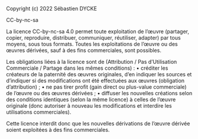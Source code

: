 Copyright (c) 2022 Sébastien DYCKE

CC-by-nc-sa 

La licence CC-by-nc-sa 4.0 permet toute exploitation de l’œuvre (partager, copier, reproduire, distribuer, communiquer, réutiliser, adapter) par tous moyens, sous tous formats. Toutes les exploitations de l’œuvre ou des œuvres dérivées, sauf à des fins commerciales, sont possibles.

Les obligations liées à la licence sont de (Attribution / Pas d’Utilisation Commerciale / Partage dans les mêmes conditions) :
• créditer les créateurs de la paternité des œuvres originales, d’en indiquer les sources et d’indiquer si des modifications ont été effectuées aux œuvres (obligation d’attribution) ;
• ne pas tirer profit (gain direct ou plus-value commerciale) de l’œuvre ou des œuvres dérivées ;
• diffuser les nouvelles créations selon des conditions identiques (selon la même licence) à celles de l’œuvre originale (donc autoriser à nouveau les modifications et interdire les utilisations commerciales).

Cette licence interdit donc que les nouvelles dérivations de l’œuvre dérivée soient exploitées à des fins commerciales.
